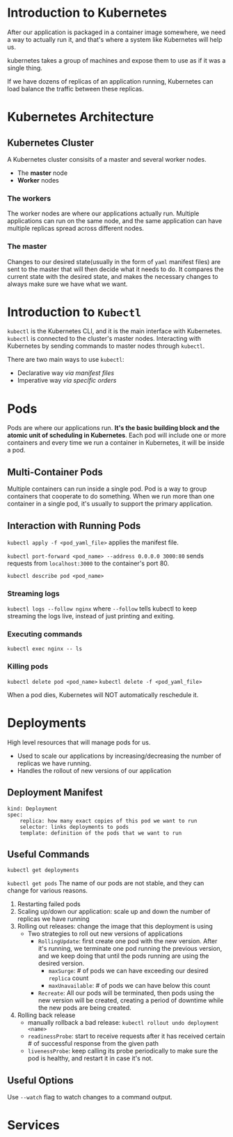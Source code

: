 # Introduction to Kubernetes
After our application is packaged in a container image somewhere, we need a way to actually run it, and that's where a system like Kubernetes will help us.

kubernetes takes a group of machines and expose them to use as if it was a single thing. 

If we have dozens of replicas of an application running, Kubernetes can load balance the traffic between these replicas.

# Kubernetes Architecture

## Kubernetes Cluster
A Kubernetes cluster consisits of a master and several worker nodes.
- The **master** node
- **Worker** nodes

### The workers
The worker nodes are where our applications actually run. Multiple applications can run on the same node, and the same application can have multiple replicas spread across different nodes.

### The master
Changes to our desired state(usually in the form of `yaml` manifest files) are sent to the master that will then decide what it needs to do. It compares the current state with the desired state, and makes the necessary changes to always make sure we have what we want.

# Introduction to `Kubectl` 
`kubectl` is the Kubernetes CLI, and it is the main interface with Kubernetes.
`kubectl` is connected to the cluster's master nodes.
Interacting with Kubernetes by sending commands to master nodes through `kubectl`.

There are two main ways to use `kubectl`:
- Declarative way *via manifest files*
- Imperative way *via specific orders*

# Pods
Pods are where our applications run. **It's the basic building block and the atomic unit of scheduling in Kubernetes**.
Each pod will include one or more containers and every time we run a container in Kubernetes, it will be inside a pod.

## Multi-Container Pods
Multiple containers can run inside a single pod. Pod is a way to group containers that cooperate to do something.
When we run more than one container in a single pod, it's usually to support the primary application.

## Interaction with Running Pods
`kubectl apply -f <pod_yaml_file>` applies the manifest file.

`kubectl port-forward <pod_name> --address 0.0.0.0 3000:80` sends requests from `localhost:3000` to the container's port 80.

`kubectl describe pod <pod_name>`

### Streaming logs
`kubectl logs --follow nginx` where `--follow` tells kubectl to keep streaming the logs live, instead of just printing and exiting.

### Executing commands
`kubectl exec nginx -- ls`

### Killing pods
`kubectl delete pod <pod_name>`
`kubectl delete -f <pod_yaml_file>`

When a pod dies, Kubernetes will NOT automatically reschedule it.

# Deployments
High level resources that will manage pods for us.

- Used to scale our applications by increasing/decreasing the number of replicas we have running.
- Handles the rollout of new versions of our application

## Deployment Manifest
```
kind: Deployment
spec:
    replica: how many exact copies of this pod we want to run
    selector: links deployments to pods
    template: definition of the pods that we want to run
```


## Useful Commands
`kubectl get deployments`


`kubectl get pods`
The name of our pods are not stable, and they can change for various reasons.

1. Restarting failed pods
2. Scaling up/down our application: scale up and down the number of replicas we have running
3. Rolling out releases: change the image that this deployment is using
    - Two strategies to roll out new versions of applications
        - `RollingUpdate`: first create one pod with the new version. After it's running, we terminate one pod running the previous version, and we keep doing that until the pods running are using the desired version.
            - `maxSurge`: # of pods we can have exceeding our desired `replica` count
            - `maxUnavailable`: # of pods we can have below this count
        - `Recreate`: All our pods will be terminated, then pods using the new version will be created, creating a period of downtime while the new pods are being created.
4. Rolling back release
    - manually rollback a bad release: `kubectl rollout undo deployment <name>`
    - `readinessProbe`: start to receive requests after it has received certain # of successful response from the given path
    - `livenessProbe`: keep calling its probe periodically to make sure the pod is healthy, and restart it in case it's not.






## Useful Options
Use `--watch` flag to watch changes to a command output.



# Services
